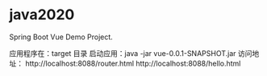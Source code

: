 # java2020
Spring Boot Vue Demo Project.

应用程序在：target 目录
启动应用：java -jar vue-0.0.1-SNAPSHOT.jar
访问地址：
http://localhost:8088/router.html
http://localhost:8088/hello.html